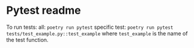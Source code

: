 # Pytest readme

To run tests:
all: `poetry run pytest`
specific test: `poetry run pytest tests/test_example.py::test_example`
where `test_example` is the name of the test function.
